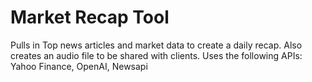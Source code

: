 # Market Recap Tool
Pulls in Top news articles and market data to create a daily recap.
Also creates an audio file to be shared with clients. 
Uses the following APIs: Yahoo Finance, OpenAI, Newsapi
